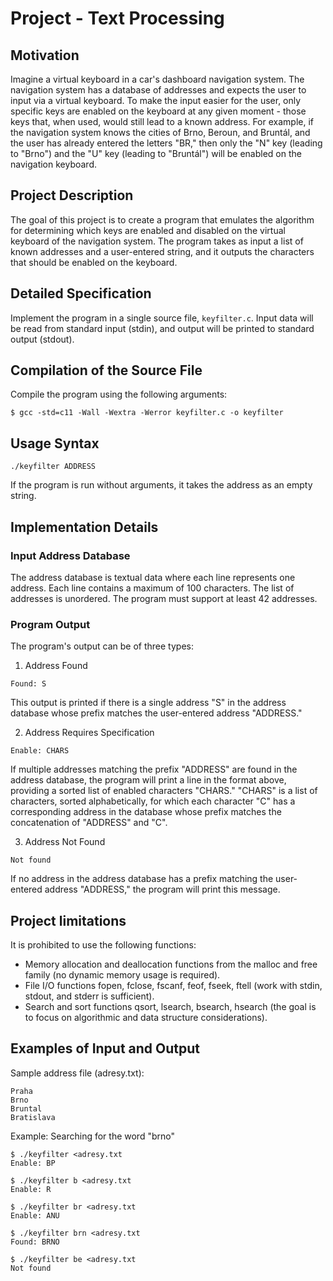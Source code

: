 # Project - Text Processing

## Motivation

Imagine a virtual keyboard in a car's dashboard navigation system. The navigation system has a database of addresses and expects the user to input via a virtual keyboard. To make the input easier for the user, only specific keys are enabled on the keyboard at any given moment - those keys that, when used, would still lead to a known address. For example, if the navigation system knows the cities of Brno, Beroun, and Bruntál, and the user has already entered the letters "BR," then only the "N" key (leading to "Brno") and the "U" key (leading to "Bruntál") will be enabled on the navigation keyboard.

## Project Description

The goal of this project is to create a program that emulates the algorithm for determining which keys are enabled and disabled on the virtual keyboard of the navigation system. The program takes as input a list of known addresses and a user-entered string, and it outputs the characters that should be enabled on the keyboard.

## Detailed Specification

Implement the program in a single source file, `keyfilter.c`. Input data will be read from standard input (stdin), and output will be printed to standard output (stdout).

## Compilation of the Source File

Compile the program using the following arguments:

~~~shell
$ gcc -std=c11 -Wall -Wextra -Werror keyfilter.c -o keyfilter
~~~

## Usage Syntax

~~~shell
./keyfilter ADDRESS
~~~

If the program is run without arguments, it takes the address as an empty string.

## Implementation Details
### Input Address Database

The address database is textual data where each line represents one address. Each line contains a maximum of 100 characters. The list of addresses is unordered. The program must support at least 42 addresses.

### Program Output
The program's output can be of three types:

1. Address Found
~~~shell
Found: S
~~~
This output is printed if there is a single address "S" in the address database whose prefix matches the user-entered address "ADDRESS."

2. Address Requires Specification
~~~shell
Enable: CHARS
~~~
If multiple addresses matching the prefix "ADDRESS" are found in the address database, the program will print a line in the format above, providing a sorted list of enabled characters "CHARS." "CHARS" is a list of characters, sorted alphabetically, for which each character "C" has a corresponding address in the database whose prefix matches the concatenation of "ADDRESS" and "C".

3. Address Not Found
~~~shell
Not found
~~~
If no address in the address database has a prefix matching the user-entered address "ADDRESS," the program will print this message.

## Project limitations
It is prohibited to use the following functions:
- Memory allocation and deallocation functions from the malloc and free family (no dynamic memory usage is required).
- File I/O functions fopen, fclose, fscanf, feof, fseek, ftell (work with stdin, stdout, and stderr is sufficient).
- Search and sort functions qsort, lsearch, bsearch, hsearch (the goal is to focus on algorithmic and data structure considerations).

## Examples of Input and Output
Sample address file (adresy.txt):
~~~shell
Praha
Brno
Bruntal
Bratislava
~~~

Example: Searching for the word "brno"
~~~shell
$ ./keyfilter <adresy.txt
Enable: BP

$ ./keyfilter b <adresy.txt
Enable: R

$ ./keyfilter br <adresy.txt
Enable: ANU

$ ./keyfilter brn <adresy.txt
Found: BRNO

$ ./keyfilter be <adresy.txt
Not found

~~~
